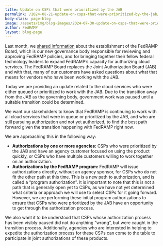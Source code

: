 ```yaml
---
title: Update on CSPs that were prioritized by the JAB 
permalink: /2024-08-21-update-on-csps-that-were-prioritized-by-the-jab/
body-class: page-blog
image: /assets/img/blog-images/2024-07-30-update-on-csps-that-were-prioritized-by-the-jab.png
author: FedRAMP
layout: blog-page
---
```

Last month, we <a href="https://www.fedramp.gov/2024-06-04-fedramp-governance/" target="_blank" rel="noopener noreferrer">shared information</a> about the establishment of the FedRAMP Board, which is our new governance body responsible for reviewing and approving FedRAMP policies, and for bringing together their fellow federal technology leaders to expand FedRAMP’s capacity for authorizing cloud services. The FedRAMP Board replaces the Joint Authorization Board (JAB) and with that, many of our customers have asked questions about what that means for vendors who have been working with the JAB.

Today we are providing an update related to the cloud services who were either queued or prioritized to work with the JAB. Due to the transition away from the JAB as the governing body, government work was paused until a suitable transition could be determined.

We want our stakeholders to know that FedRAMP is continuing to work with all cloud services that were in queue or prioritized by the JAB, and who are still pursuing authorization and not yet authorized, to find the best path forward given the transition happening with FedRAMP right now. 

We are approaching this in the following way:
- <b>Authorizations by one or more agencies:</b> CSPs who were prioritized by the JAB and have an agency customer focused on using the product quickly, or CSPs who have multiple customers willing to work together on an authorization.
- <b>Authorizations by the FedRAMP program:</b> FedRAMP will issue authorizations directly, without an agency sponsor, for CSPs who do not fit the other path at this time. This is a new path to authorization, and is called a “program authorization”. It is important to note that this is not a path that is generally open yet to CSPs, as we have not yet determined what criteria or approach we will use to select CSPs for it going forward. However, we are performing these initial program authorizations to ensure that CSPs who were prioritized by the JAB have an opportunity to get through the authorization process.

We also want it to be understood that CSPs whose authorization process has been visibly paused did not do anything “wrong”, but were caught in the transition process. Additionally, agencies who are interested in helping to expedite the authorization process for these CSPs can come to the table to participate in joint authorizations of these products.
